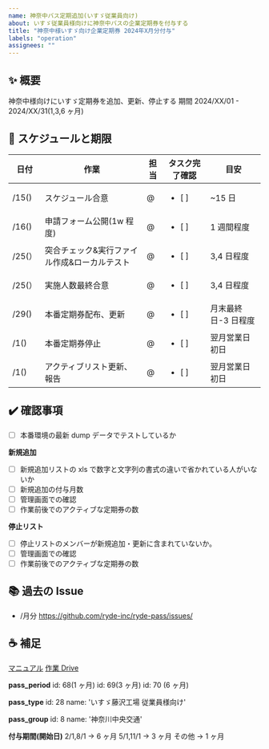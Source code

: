 ```yaml
---
name: 神奈中バス定期追加(いすゞ従業員向け)
about: いすゞ従業員様向けに神奈中バスの企業定期券を付与する
title: "神奈中様いすゞ向け企業定期券 2024年X月分付与"
labels: "operation"
assignees: ""
---
```


## ✨ 概要

神奈中様向けにいすゞ定期券を追加、更新、停止する
期間 2024/XX/01 - 2024/XX/31(1,3,6 ヶ月)

## 📅 スケジュールと期限

| 日付   | 作業                                         | 担当 | タスク完了確認    | 目安                |
| ------ | -------------------------------------------- | ---- | ----------------- | ------------------- |
| /15()  | スケジュール合意                             | @    | <ul><li>[ ] </ul> | ~15 日              |
| /16()  | 申請フォーム公開(1w 程度)                    | @    | <ul><li>[ ] </ul> | 1 週間程度          |
| /25(） | 突合チェック&実行ファイル作成&ローカルテスト | @    | <ul><li>[ ] </ul> | 3,4 日程度          |
| /25(） | 実施人数最終合意                             | @    | <ul><li>[ ] </ul> | 3,4 日程度          |
| /29()  | 本番定期券配布、更新                         | @    | <ul><li>[ ] </ul> | 月末最終日-3 日程度 |
| /1()   | 本番定期券停止                               | @    | <ul><li>[ ] </ul> | 翌月営業日初日      |
| /1()   | アクティブリスト更新、報告                   | @    | <ul><li>[ ] </ul> | 翌月営業日初日      |

## ✔️ 確認事項

- [ ] 本番環境の最新 dump データでテストしているか

**新規追加**

- [ ] 新規追加リストの xls で数字と文字列の書式の違いで省かれている人がいないか
- [ ] 新規追加の付与月数
- [ ] 管理画面での確認
- [ ] 作業前後でのアクティブな定期券の数

**停止リスト**

- [ ] 停止リストのメンバーが新規追加・更新に含まれていないか。
- [ ] 管理画面での確認
- [ ] 作業前後でのアクティブな定期券の数

## 📚 過去の Issue

- /月分 https://github.com/ryde-inc/ryde-pass/issues/

## ☕ 補足

[マニュアル](https://www.notion.so/rydeinc/a72b342a93a44e11ab970ecac26a082f)
[作業 Drive](https://drive.google.com/drive/u/0/folders/17VQgdSbTjF0hzMnpOWK3QzIB9-GDIV7I)

**pass_period**
id: 68(1 ヶ月)
id: 69(3 ヶ月)
id: 70 (6 ヶ月)

**pass_type**
id: 28
name: 'いすゞ藤沢工場 従業員様向け'

**pass_group**
id: 8
name: '神奈川中央交通'

**付与期間(開始日)**
2/1,8/1 -> 6 ヶ月
5/1,11/1 -> 3 ヶ月
その他 -> 1 ヶ月
